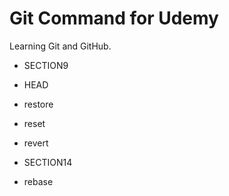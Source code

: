 # Git Command for Udemy

Learning Git and GitHub.

- SECTION9
- HEAD
- restore
- reset
- revert

- SECTION14
- rebase